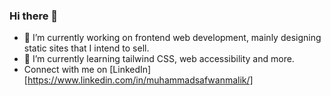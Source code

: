 ### Hi there 👋

- 🔭 I’m currently working on frontend web development, mainly designing static sites that I intend to sell.
- 🌱 I’m currently learning tailwind CSS, web accessibility and more.
- Connect with me on [LinkedIn] [https://www.linkedin.com/in/muhammadsafwanmalik/]

<!--
**ssafwann/ssafwann** is a ✨ _special_ ✨ repository because its `README.md` (this file) appears on your GitHub profile.

Here are some ideas to get you started:

- 🔭 I’m currently working on ...
- 🌱 I’m currently learning ...
- 👯 I’m looking to collaborate on ...
- 🤔 I’m looking for help with ...
- 💬 Ask me about ...
- 📫 How to reach me: ...
- 😄 Pronouns: ...
- ⚡ Fun fact: ...
-->
